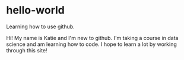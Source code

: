 # hello-world
Learning how to use github.

Hi!  My name is Katie and I'm new to github.  I'm taking a course in data science and am learning how to code.  I hope to learn a lot by working through this site!
